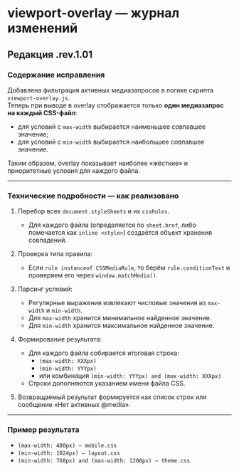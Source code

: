 <!-- // File: viewport-overlay.js
// File --help: viewprot-overlay_readme.md
// Title: Viewport Overlay Utility Documentation
// Version: rev.1.01
// Author: ElvenRivendil + Днева (ИИ-ассистент)
// Date: 2025-08-26
// Description: Подробная документация для утилиты viewport-overlay.js, 
// включая установку, использование и особенности работы в Chrome. -->

# viewport-overlay — журнал изменений

## Редакция .rev.1.01

### Содержание исправления
Добавлена фильтрация активных медиазапросов в логике скрипта `viewport-overlay.js`.  
Теперь при выводе в overlay отображается только **один медиазапрос на каждый CSS-файл**:  
- для условий с `max-width` выбирается наименьшее совпавшее значение;  
- для условий с `min-width` выбирается наибольшее совпавшее значение.  

Таким образом, overlay показывает наиболее «жёсткие» и приоритетные условия для каждого файла.

---

### Технические подробности — как реализовано
1. Перебор всех `document.styleSheets` и их `cssRules`.  
   - Для каждого файла (определяется по `sheet.href`, либо помечается как `inline <style>`) создаётся объект хранения совпадений.  

2. Проверка типа правила:  
   - Если `rule instanceof CSSMediaRule`, то берём `rule.conditionText` и проверяем его через `window.matchMedia()`.  

3. Парсинг условий:  
   - Регулярные выражения извлекают числовые значения из `max-width` и `min-width`.  
   - Для `max-width` хранится минимальное найденное значение.  
   - Для `min-width` хранится максимальное найденное значение.  

4. Формирование результата:  
   - Для каждого файла собирается итоговая строка:  
     - `(max-width: XXXpx)`  
     - `(min-width: YYYpx)`  
     - или комбинация `(min-width: YYYpx) and (max-width: XXXpx)`  
   - Строки дополняются указанием имени файла CSS.  

5. Возвращаемый результат формируется как список строк или сообщение «Нет активных @media».  

---

### Пример результата

- `(max-width: 480px) — mobile.css`  
- `(min-width: 1024px) — layout.css`  
- `(min-width: 768px) and (max-width: 1200px) — theme.css`